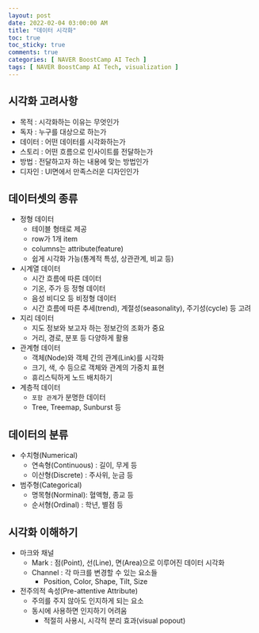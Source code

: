 ```yaml
--- 
layout: post
date: 2022-02-04 03:00:00 AM
title: "데이터 시각화"
toc: true
toc_sticky: true
comments: true
categories: [ NAVER BoostCamp AI Tech ]
tags: [ NAVER BoostCamp AI Tech, visualization ]
---
```


## 시각화 고려사항
- 목적 : 시각화하는 이유는 무엇인가
- 독자 : 누구를 대상으로 하는가
- 데이터 : 어떤 데이터를 시각화하는가
- 스토리 : 어떤 흐름으로 인사이트를 전달하는가
- 방법 : 전달하고자 하는 내용에 맞는 방법인가
- 디자인 : UI면에서 만족스러운 디자인인가


## 데이터셋의 종류
- 정형 데이터
    - 테이블 형태로 제공
    - row가 1개 item
    - columns는 attribute(feature)
    - 쉽게 시각화 가능(통계적 특성, 상관관계, 비교 등)
- 시계열 데이터
    - 시간 흐름에 따른 데이터
    - 기온, 주가 등 정형 데이터
    - 음성 비디오 등 비정형 데이터
    - 시간 흐름에 따른 추세(trend), 계절성(seasonality), 주기성(cycle) 등 고려
- 지리 데이터
    - 지도 정보와 보고자 하는 정보간의 조화가 중요
    - 거리, 경로, 분포 등 다양하게 활용
- 관계형 데이터
    - 객체(Node)와 객체 간의 관계(Link)를 시각화
    - 크기, 색, 수 등으로 객체와 관계의 가중치 표현
    - 휴리스틱하게 노드 배치하기
- 계층적 데이터
    - `포함 관계`가 분명한 데이터
    - Tree, Treemap, Sunburst 등


## 데이터의 분류
- 수치형(Numerical)
    - 연속형(Continuous) : 길이, 무게 등
    - 이산형(Discrete) : 주사위, 눈금 등
- 범주형(Categorical)
    - 명목형(Norminal): 혈액형, 종교 등
    - 순서형(Ordinal) : 학년, 별점 등


## 시각화 이해하기
- 마크와 채널
    - Mark : 점(Point), 선(Line), 면(Area)으로 이루어진 데이터 시각화
    - Channel : 각 마크를 변경할 수 있는 요소들
        - Position, Color, Shape, Tilt, Size
- 전주의적 속성(Pre-attentive Attribute)
    - 주의를 주지 않아도 인지하게 되는 요소
    - 동시에 사용하면 인지하기 어려움
        - 적절히 사용시, 시각적 분리 효과(visual popout)